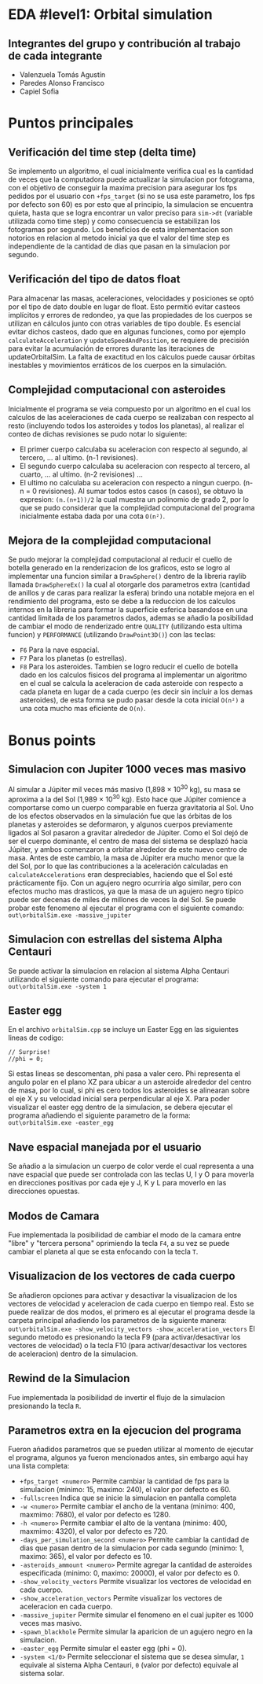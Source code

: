 # EDA #level1: Orbital simulation

## Integrantes del grupo y contribución al trabajo de cada integrante

* Valenzuela Tomás Agustín 
* Paredes Alonso Francisco 
* Capiel Sofia 

# Puntos principales

## Verificación del time step (delta time)

Se implemento un algoritmo, el cual inicialmente verifica cual es la cantidad de veces que la computadora puede actualizar la simulacion por fotograma, con el objetivo de conseguir la maxima precision para asegurar los fps pedidos por el usuario con `+fps_target` (si no se usa este parametro, los fps por defecto son 60) es por esto que al principio, la simulacion se encuentra quieta, hasta que se logra encontrar un valor preciso para `sim->dt` (variable utilizada como time step) y como consecuencia se estabilizan los fotogramas por segundo. Los beneficios de esta implementacion son notorios en relacion al metodo inicial ya que el valor del time step es independiente de la cantidad de dias que pasan en la simulacion por segundo.

## Verificación del tipo de datos float

Para almacenar las masas, aceleraciones, velocidades y posiciones se optó por el tipo de dato double en lugar de float. Esto permitió evitar casteos implícitos y errores de redondeo, ya que las propiedades de los cuerpos se utilizan en cálculos junto con otras variables de tipo double. Es esencial evitar dichos casteos, dado que en algunas funciones, como por ejemplo `calculateAcceleration` y `updateSpeedAndPosition`, se requiere de precisión para evitar la acumulación de errores durante las iteraciones de updateOrbitalSim. La falta de exactitud en los cálculos puede causar órbitas inestables y movimientos erráticos de los cuerpos en la simulación.

## Complejidad computacional con asteroides

Inicialmente el programa se veia compuesto por un algoritmo en el cual los calculos de las aceleraciones de cada cuerpo se realizaban con respecto al resto (incluyendo todos los asteroides y todos los planetas), al realizar el conteo de dichas revisiones se pudo notar lo siguiente:
- El primer cuerpo calculaba su aceleracion con respecto al segundo, al tercero, ... al ultimo. (n-1 revisiones).
- El segundo cuerpo calculaba su aceleracion con respecto al tercero, al cuarto, ... al ultimo. (n-2 revisiones)
...
- El ultimo no calculaba su aceleracion con respecto a ningun cuerpo. (n-n = 0 revisiones). 
Al sumar todos estos casos (n casos), se obtuvo la expresion: `(n.(n+1))/2` la cual muestra un polinomio de grado 2, por lo que se pudo considerar que la complejidad computacional del programa inicialmente estaba dada por una cota `O(n²)`.

## Mejora de la complejidad computacional

Se pudo mejorar la complejidad computacional al reducir el cuello de botella generado en la renderizacion de los graficos, esto se logro al implementar una funcion similar a `DrawSphere()` dentro de la libreria raylib llamada `DrawSphereEx()` la cual al otorgarle dos parametros extra (cantidad de anillos y de caras para realizar la esfera) brindo una notable mejora en el rendimiento del programa, esto se debe a la reduccion de los calculos internos en la libreria para formar la superficie esferica basandose en una cantidad limitada de los parametros dados, ademas se añadio la posibilidad de cambiar el modo de renderizado entre `QUALITY` (utilizando esta ultima funcion) y `PERFORMANCE` (utilizando `DrawPoint3D()`) con las teclas:
- `F6` Para la nave espacial.
- `F7` Para los planetas (o estrellas).
- `F8` Para los asteroides.
Tambien se logro reducir el cuello de botella dado en los calculos fisicos del programa al implementar un algoritmo en el cual se calcula la aceleracion de cada asteroide con respecto a cada planeta en lugar de a cada cuerpo (es decir sin incluir a los demas asteroides), de esta forma se pudo pasar desde la cota inicial `O(n²)` a una cota mucho mas eficiente de `O(n)`.

# Bonus points

## Simulacion con Jupiter 1000 veces mas masivo

Al simular a Júpiter mil veces más masivo (1,898 × 10<sup>30</sup> kg), su masa se aproxima a la del Sol (1,989 × 10<sup>30</sup> kg). Esto hace que Júpiter comience a comportarse como un cuerpo comparable en fuerza gravitatoria al Sol. Uno de los efectos observados en la simulación fue que las órbitas de los planetas y asteroides se deformaron, y algunos cuerpos previamente ligados al Sol pasaron a gravitar alrededor de Júpiter. Como el Sol dejó de ser el cuerpo dominante, el centro de masa del sistema se desplazó hacia Júpiter, y ambos comenzaron a orbitar alrededor de este nuevo centro de masa. Antes de este cambio, la masa de Júpiter era mucho menor que la del Sol, por lo que las contribuciones a la aceleración calculadas en `calculateAccelerations` eran despreciables, haciendo que el Sol esté prácticamente fijo.
Con un agujero negro ocurriria algo similar, pero con efectos mucho mas drasticos, ya que la masa de un agujero negro típico puede ser decenas de miles de millones de veces la del Sol.
Se puede probar este fenomeno al ejecutar el programa con el siguiente comando:
`out\orbitalSim.exe -massive_jupiter`

## Simulacion con estrellas del sistema Alpha Centauri

Se puede activar la simulacion en relacion al sistema Alpha Centauri utilizando el siguiente comando para ejecutar el programa:
`out\orbitalSim.exe -system 1`

## Easter egg

En el archivo `orbitalSim.cpp` se incluye un Easter Egg en las siguientes lineas de codigo:
```
// Surprise!
//phi = 0;
```
Si estas lineas se descomentan, phi pasa a valer cero. Phi representa el angulo polar en el plano XZ para ubicar a un asteroide alrededor del centro de masa, por lo cual, si phi es cero todos los asteroides se alinearan sobre el eje X y su velocidad inicial sera perpendicular al eje X.
Para poder visualizar el easter egg dentro de la simulacion, se debera ejecutar el programa añadiendo el siguiente parametro de la forma:
`out\orbitalSim.exe -easter_egg`

## Nave espacial manejada por el usuario

Se añadio a la simulacion un cuerpo de color verde el cual representa a una nave espacial que puede ser controlada con las teclas U, I y O para moverla en direcciones positivas por cada eje y J, K y L para moverlo en las direcciones opuestas.

## Modos de Camara

Fue implementada la posibilidad de cambiar el modo de la camara entre "libre" y "tercera persona" oprimiendo la tecla `F4`, a su vez se puede cambiar el planeta al que se esta enfocando con la tecla `T`.

## Visualizacion de los vectores de cada cuerpo

Se añadieron opciones para activar y desactivar la visualizacion de los vectores de velocidad y aceleracion de cada cuerpo en tiempo real. Esto se puede realizar de dos modos, el primero es al ejecutar el programa desde la carpeta principal añadiendo los parametros de la siguiente manera: 
`out\orbitalSim.exe -show_velocity_vectors -show_acceleration_vectors`
El segundo metodo es presionando la tecla F9 (para activar/desactivar los vectores de velocidad) o la tecla F10 (para activar/desactivar los vectores de aceleracion) dentro de la simulacion.

## Rewind de la Simulacion

Fue implementada la posibilidad de invertir el flujo de la simulacion presionando la tecla `R`.

## Parametros extra en la ejecucion del programa

Fueron añadidos parametros que se pueden utilizar al momento de ejecutar el programa, algunos ya fueron mencionados antes, sin embargo aqui hay una lista completa:
- `+fps_target <numero>` Permite cambiar la cantidad de fps para la simulacion (minimo: 15, maximo: 240), el valor por defecto es 60.
- `-fullscreen` Indica que se inicie la simulacion en pantalla completa
- `-w <numero>` Permite cambiar el ancho de la ventana (minimo: 400, maxmimo: 7680), el valor por defecto es 1280.
- `-h <numero>` Permite cambiar el alto de la ventana (minimo: 400, maxmimo: 4320), el valor por defecto es 720.
- `-days_per_simulation_second <numero>` Permite cambiar la cantidad de dias que pasan dentro de la simulacion por cada segundo (minimo: 1, maximo: 365), el valor por defecto es 10.
- `-asteroids_ammount <numero>` Permite agregar la cantidad de asteroides especificada (minimo: 0, maximo: 20000), el valor por defecto es 0.
- `-show_velocity_vectors` Permite visualizar los vectores de velocidad en cada cuerpo.
- `-show_acceleration_vectors` Permite visualizar los vectores de aceleracion en cada cuerpo.
- `-massive_jupiter` Permite simular el fenomeno en el cual jupiter es 1000 veces mas masivo.
- `-spawn_blackhole` Permite simular la aparicion de un agujero negro en la simulacion.
- `-easter_egg` Permite simular el easter egg (phi = 0).
- `-system <1/0>` Permite seleccionar el sistema que se desea simular, `1` equivale al sistema Alpha Centauri, `0` (valor por defecto) equivale al sistema solar.
